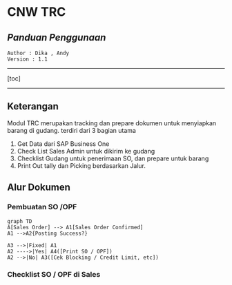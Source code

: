 # **CNW TRC**

## *Panduan Penggunaan*  

	Author : Dika , Andy
	Version : 1.1

----

[toc]  


----

## Keterangan

Modul TRC merupakan tracking dan prepare dokumen untuk menyiapkan barang di gudang. terdiri dari 3 bagian utama
1. Get Data dari SAP Business One
2. Check List Sales Admin untuk dikirim ke gudang
3. Checklist Gudang untuk penerimaan SO, dan prepare untuk barang
4. Print Out tally dan Picking berdasarkan Jalur.


## Alur Dokumen

### Pembuatan SO /OPF
```mermaid
graph TD
A[Sales Order] --> A1[Sales Order Confirmed]
A1 -->A2{Posting Success?}

A3 -->|Fixed| A1
A2 ---->|Yes| A4([Print SO / OPF])
A2 -->|No| A3([Cek Blocking / Credit Limit, etc])

```
### Checklist SO / OPF di Sales

```mermaid

```


<!--stackedit_data:
eyJoaXN0b3J5IjpbMTEyOTkwNjMyOSwxODk0OTcwMjI0LC0xMj
I3MTM1MzMwLDE2MjQ5Mjg3MTEsLTE1ODkzNTM1NzMsOTcxMjc4
NjcxXX0=
-->